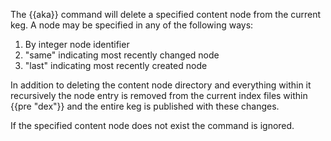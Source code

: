 The {{aka}} command will delete a specified content node from the current keg. A node may be specified in any of the following ways:

1. By integer node identifier
2. "same" indicating most recently changed node
3. "last"  indicating most recently created node

In addition to deleting the content node directory and everything within it recursively the node entry is removed from the current index files within {{pre "dex"}} and the entire keg is published with these changes.

If the specified content node does not exist the command is ignored.
